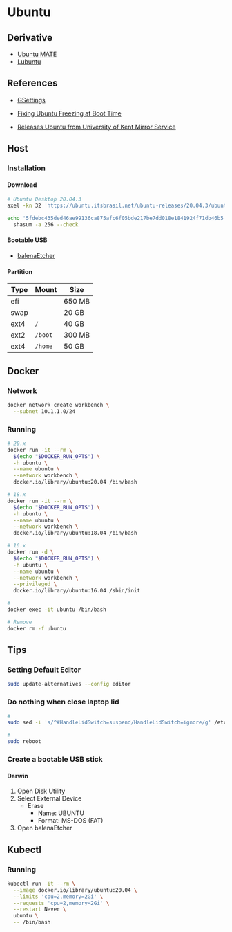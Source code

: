 # Ubuntu

## Derivative

- [Ubuntu MATE](https://ubuntu-mate.org/)
- [Lubuntu](https://lubuntu.net/)

## References

- [GSettings](/gsettings.md)

- [Fixing Ubuntu Freezing at Boot Time](https://itsfoss.com/fix-ubuntu-freezing/)
- [Releases Ubuntu from University of Kent Mirror Service](https://www.mirrorservice.org/sites/releases.ubuntu.com/18.04.3/)

## Host

### Installation

#### Download

```sh
# Ubuntu Desktop 20.04.3
axel -kn 32 'https://ubuntu.itsbrasil.net/ubuntu-releases/20.04.3/ubuntu-20.04.3-desktop-amd64.iso'

echo '5fdebc435ded46ae99136ca875afc6f05bde217be7dd018e1841924f71db46b5 *ubuntu-20.04.3-desktop-amd64.iso' | \
  shasum -a 256 --check
```

#### Bootable USB

- [balenaEtcher](/balenaetcher.md)

#### Partition

| Type | Mount   | Size   |
| ---- | ------- | ------ |
| efi  |         | 650 MB |
| swap |         | 20 GB  |
| ext4 | `/`     | 40 GB  |
| ext2 | `/boot` | 300 MB |
| ext4 | `/home` | 50 GB  |

<!-- ```sh
#
diskutil list

#
sudo dd \
  if=ubuntu-20.04.3-desktop-amd64.iso \
  of=/dev/disk4 \
  bs=1M \
  status=progress
``` -->

## Docker

### Network

```sh
docker network create workbench \
  --subnet 10.1.1.0/24
```

### Running

```sh
# 20.x
docker run -it --rm \
  $(echo "$DOCKER_RUN_OPTS") \
  -h ubuntu \
  --name ubuntu \
  --network workbench \
  docker.io/library/ubuntu:20.04 /bin/bash

# 18.x
docker run -it --rm \
  $(echo "$DOCKER_RUN_OPTS") \
  -h ubuntu \
  --name ubuntu \
  --network workbench \
  docker.io/library/ubuntu:18.04 /bin/bash

# 16.x
docker run -d \
  $(echo "$DOCKER_RUN_OPTS") \
  -h ubuntu \
  --name ubuntu \
  --network workbench \
  --privileged \
  docker.io/library/ubuntu:16.04 /sbin/init

#
docker exec -it ubuntu /bin/bash

# Remove
docker rm -f ubuntu
```

## Tips

### Setting Default Editor

```sh
sudo update-alternatives --config editor
```

### Do nothing when close laptop lid

```sh
#
sudo sed -i 's/^#HandleLidSwitch=suspend/HandleLidSwitch=ignore/g' /etc/systemd/logind.conf

#
sudo reboot
```

### Create a bootable USB stick

#### Darwin

1. Open Disk Utility
2. Select External Device
   - Erase
     - Name: UBUNTU
     - Format: MS-DOS (FAT)
3. Open balenaEtcher

## Kubectl

### Running

```sh
kubectl run -it --rm \
  --image docker.io/library/ubuntu:20.04 \
  --limits 'cpu=2,memory=2Gi' \
  --requests 'cpu=2,memory=2Gi' \
  --restart Never \
  ubuntu \
  -- /bin/bash
```
